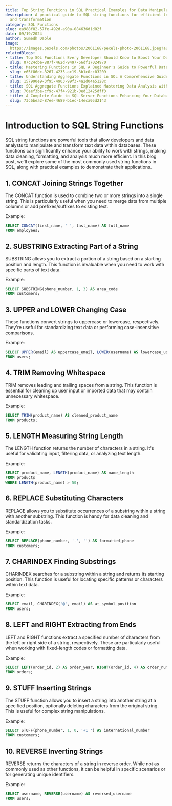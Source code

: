 ```yaml
---
title: Top String Functions in SQL Practical Examples for Data Manipulation
description: A practical guide to SQL string functions for efficient text data manipulation
  and transformation
category: SQL Functions
slug: ea988f82-57fe-492d-a90a-084636d1d02f
date: 09/19/2024
author: Sumedh Dable
image: 
  https://images.pexels.com/photos/2061168/pexels-photo-2061168.jpeg?auto=compress&cs=tinysrgb&w=600
relatedBlogs:
- title: Top SQL Functions Every Developer Should Know to Boost Your Database Skills
  slug: 07c24cbe-887f-462d-9497-66df17024970
- title: Mastering Functions in SQL A Beginner's Guide to Powerful Data Manipulation
  slug: e65f86dc-8267-4235-ac19-3b1c0cc03209
- title: Understanding Aggregate Functions in SQL A Comprehensive Guide
  slug: 157990e9-3f95-4903-99f3-4a2d04a5128c
- title: SQL Aggregate Functions Explained Mastering Data Analysis with SQL
  slug: 76aef3be-cf9c-47f4-921b-0ed12425dff3
- title: A Complete Guide to SQL Server Functions Enhancing Your Database Queries
  slug: 73c6bea2-87ee-4689-b1ec-14eca05d2143
---
```


# Introduction to SQL String Functions

SQL string functions are powerful tools that allow developers and data analysts to manipulate and transform text data within databases. These functions can significantly enhance your ability to work with strings, making data cleaning, formatting, and analysis much more efficient. In this blog post, we'll explore some of the most commonly used string functions in SQL, along with practical examples to demonstrate their applications.

## 1. CONCAT Joining Strings Together

The CONCAT function is used to combine two or more strings into a single string. This is particularly useful when you need to merge data from multiple columns or add prefixes/suffixes to existing text.

Example:
```sql
SELECT CONCAT(first_name, ' ', last_name) AS full_name
FROM employees;
```

## 2. SUBSTRING Extracting Part of a String

SUBSTRING allows you to extract a portion of a string based on a starting position and length. This function is invaluable when you need to work with specific parts of text data.

Example:
```sql
SELECT SUBSTRING(phone_number, 1, 3) AS area_code
FROM customers;
```

## 3. UPPER and LOWER Changing Case

These functions convert strings to uppercase or lowercase, respectively. They're useful for standardizing text data or performing case-insensitive comparisons.

Example:
```sql
SELECT UPPER(email) AS uppercase_email, LOWER(username) AS lowercase_username
FROM users;
```

## 4. TRIM Removing Whitespace

TRIM removes leading and trailing spaces from a string. This function is essential for cleaning up user input or imported data that may contain unnecessary whitespace.

Example:
```sql
SELECT TRIM(product_name) AS cleaned_product_name
FROM products;
```

## 5. LENGTH Measuring String Length

The LENGTH function returns the number of characters in a string. It's useful for validating input, filtering data, or analyzing text length.

Example:
```sql
SELECT product_name, LENGTH(product_name) AS name_length
FROM products
WHERE LENGTH(product_name) > 50;
```

## 6. REPLACE Substituting Characters

REPLACE allows you to substitute occurrences of a substring within a string with another substring. This function is handy for data cleaning and standardization tasks.

Example:
```sql
SELECT REPLACE(phone_number, '-', '') AS formatted_phone
FROM customers;
```

## 7. CHARINDEX Finding Substrings

CHARINDEX searches for a substring within a string and returns its starting position. This function is useful for locating specific patterns or characters within text data.

Example:
```sql
SELECT email, CHARINDEX('@', email) AS at_symbol_position
FROM users;
```

## 8. LEFT and RIGHT Extracting from Ends

LEFT and RIGHT functions extract a specified number of characters from the left or right side of a string, respectively. These are particularly useful when working with fixed-length codes or formatting data.

Example:
```sql
SELECT LEFT(order_id, 2) AS order_year, RIGHT(order_id, 4) AS order_number
FROM orders;
```

## 9. STUFF Inserting Strings

The STUFF function allows you to insert a string into another string at a specified position, optionally deleting characters from the original string. This is useful for complex string manipulations.

Example:
```sql
SELECT STUFF(phone_number, 1, 0, '+1 ') AS international_number
FROM customers;
```

## 10. REVERSE Inverting Strings

REVERSE returns the characters of a string in reverse order. While not as commonly used as other functions, it can be helpful in specific scenarios or for generating unique identifiers.

Example:
```sql
SELECT username, REVERSE(username) AS reversed_username
FROM users;
```